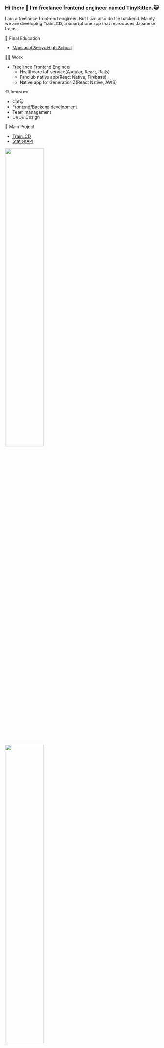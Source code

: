 ### Hi there 👋 I'm freelance frontend engineer named TinyKitten.😺

I am a freelance front-end engineer. But I can also do the backend. Mainly we are developing TrainLCD, a smartphone app that reproduces Japanese trains.

🏫 Final Education

- [Maebashi Seiryo High School](http://www.seiryo-hs.gsn.ed.jp/)

🧑‍💻 Work

- Freelance Frontend Engineer
  - Healthcare IoT service(Angular, React, Rails)
  - Fanclub native app(React Native, Firebase)
  - Native app for Generation Z(React Native, AWS)

💘 Interests

- Cat😺
- Frontend/Backend development
- Team management
- UI/UX Design

📔 Main Project

- [TrainLCD](https://github.com/TinyKitten/TrainLCD)
- [StationAPI](https://github.com/TinyKitten/StationAPI)


<img width="50%" src="https://github-readme-stats.vercel.app/api?username=TinyKitten&count_private=true&show_icons=true">
<img width="50%;" src="https://github-readme-stats.vercel.app/api/top-langs/?username=TinyKitten&layout=compact&hide=TSQL">
